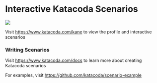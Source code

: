# Interactive Katacoda Scenarios

[![](http://shields.katacoda.com/katacoda/kane/count.svg)](https://www.katacoda.com/kane "Get your profile on Katacoda.com")

Visit https://www.katacoda.com/kane to view the profile and interactive scenarios

### Writing Scenarios
Visit https://www.katacoda.com/docs to learn more about creating Katacoda scenarios

For examples, visit https://github.com/katacoda/scenario-example
